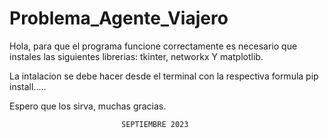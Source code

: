 # Problema_Agente_Viajero
Hola, para que el programa funcione correctamente es necesario que instales las siguientes librerias:
 tkinter,
 networkx Y
 matplotlib.

 La intalacion se debe hacer desde el terminal con la respectiva formula pip install.....

 Espero que los sirva, muchas gracias. 

                             SEPTIEMBRE 2023
